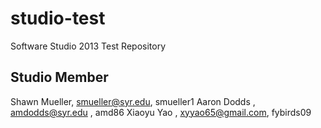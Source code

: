 studio-test
===========

Software Studio 2013 Test Repository

## Studio Member

Shawn Mueller, smueller@syr.edu, smueller1
Aaron Dodds  , amdodds@syr.edu , amd86
Xiaoyu Yao   , xyyao65@gmail.com, fybirds09 
